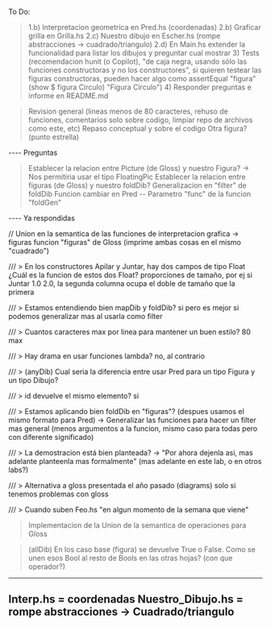 To Do:
> 1.b) Interpretacion geometrica en Pred.hs (coordenadas)
> 2.b) Graficar grilla en Grilla.hs
> 2.c) Nuestro dibujo en Escher.hs (rompe abstracciones -> cuadrado/triangulo)
> 2.d) En Main.hs extender la funcionalidad para listar los dibujos y preguntar cual mostrar
> 3) Tests (recomendacion hunit (o Copilot), "de caja negra, usando sólo las funciones constructoras y no los constructores", 
>          si quieren testear las figuras constructoras, pueden hacer algo como assertEqual "figura" (show $ figura Circulo) "Figura Circulo")
> 4) Responder preguntas e informe en README.md


> Revision general (lineas menos de 80 caracteres, rehuso de funciones, comentarios solo sobre codigo, limpiar repo de archivos como este, etc)
> Repaso conceptual y sobre el codigo 
> Otra figura? (punto estrella)


---- Preguntas

> Establecer la relacion entre Picture (de Gloss) y nuestro Figura? -> Nos permitiria usar el tipo FloatingPic
> Establecer la relacion entre figuras (de Gloss) y nuestro foldDib?
> Generalizacion en "filter" de foldDib
> Funcion cambiar en Pred
-- Parametro "func" de la funcion "foldGen"



---- Ya respondidas

// Union en la semantica de las funciones de interpretacion grafica -> figuras
funcion "figuras" de Gloss (imprime ambas cosas en el mismo "cuadrado")

/// > En los constructores Apilar y Juntar, hay dos campos de tipo Float ¿Cuál es la funcion de estos dos Float?
proporciones de tamaño, por ej si Juntar 1.0 2.0, la segunda columna ocupa el doble de tamaño que la primera

/// > Estamos entendiendo bien mapDib y foldDib?
si pero es mejor si podemos generalizar mas al usarla como filter

/// > Cuantos caracteres max por linea para mantener un buen estilo?
80 max

/// > Hay drama en usar funciones lambda?
no, al contrario

/// > (anyDib) Cual seria la diferencia entre usar Pred para un tipo Figura y un tipo Dibujo?

/// > id devuelve el mismo elemento?
si

/// > Estamos aplicando bien foldDib en "figuras"? (despues usamos el mismo formato para Pred)
-> Generalizar las funciones para hacer un filter mas general (menos argumentos a la funcion, mismo caso para todas pero con diferente significado)

/// > La demostracion está bien planteada?
-> "Por ahora dejenla asi, mas adelante planteenla mas formalmente" (mas adelante en este lab, o en otros labs?)

/// > Alternativa a gloss presentada el año pasado (diagrams)
solo si tenemos problemas con gloss

/// > Cuando suben Feo.hs
"en algun momento de la semana que viene"

> Implementacion de la Union de la semantica de operaciones para Gloss

> (allDib) En los caso base (figura) se devuelve True o False. Como se unen esos Bool al resto de Bools en las otras hojas? (con que operador?)

----
Interp.hs = coordenadas
Nuestro_Dibujo.hs = rompe abstracciones -> Cuadrado/triangulo
----
